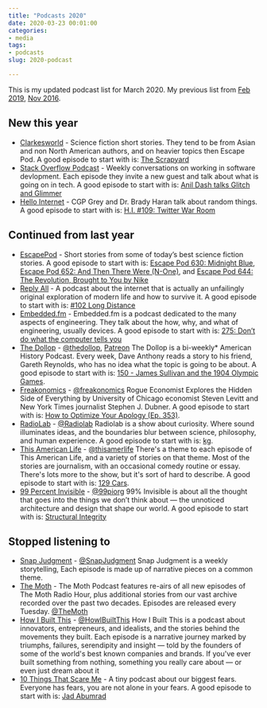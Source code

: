 ```yaml
---
title: "Podcasts 2020"
date: 2020-03-23 00:01:00
categories:
- media
tags:
- podcasts
slug: 2020-podcast

---
```


This is my updated podcast list for March 2020. My previous list from [Feb 2019](/2019-podcast/), [Nov 2016](/podcasts).

## New this year

- [Clarkesworld](http://clarkesworldmagazine.com/podcasting/) - Science fiction short stories. They tend to be from Asian and non North American authors, and on heavier topics then Escape Pod. A good episode to start with is: [The Scrapyard](http://clarkesworldmagazine.com/audio_10_19a/)
- [Stack Overflow Podcast](https://stackoverflow.blog/podcast/) - Weekly conversations on working in software devlopment. Each episode they invite a new guest and talk about what is going on in tech. A good episode to start with is: [Anil Dash talks Glitch and Glimmer](https://stackoverflow.blog/2020/02/25/podcast-anil-dash-glitch-glimmer/)
- [Hello Internet](http://www.hellointernet.fm/) - CGP Grey and Dr. Brady Haran talk about random things. A good episode to start with is: [H.I. #109: Twitter War Room](http://www.hellointernet.fm/podcast/109)

## Continued from last year

- [EscapePod](http://escapepod.org/) - Short stories from some of today’s best science fiction stories. A good episode to start with is: [Escape Pod 630: Midnight Blue](http://escapepod.org/2018/05/31/escape-pod-630-midnight-blue-flashback-friday/), [Escape Pod 652: And Then There Were (N-One)](http://escapepod.org/2018/11/01/escape-pod-652-and-then-there-were-n-one-part-1/), and [Escape Pod 644: The Revolution, Brought to You by Nike](http://escapepod.org/2018/09/06/escape-pod-644-the-revolution-brought-to-you-by-nike-part-1/)
- [Reply All](https://www.gimletmedia.com/reply-all) - A podcast about the internet that is actually an unfailingly original exploration of modern life and how to survive it. A good episode to start with is: [#102 Long Distance](https://www.gimletmedia.com/reply-all/102-long-distance-parts-1-2)
- [Embedded.fm](https://www.embedded.fm/) - Embedded.fm is a podcast dedicated to the many aspects of engineering. They talk about the how, why, and what of engineering, usually devices. A good episode to start with is: [275: Don’t do what the computer tells you](https://www.embedded.fm/episodes/275)
- [The Dollop](http://thedollop.net/wp/) - [@thedollop](https://twitter.com/thedollop), [Patreon](https://www.patreon.com/thedollop) The Dollop is a bi-weekly* American History Podcast. Every week, Dave Anthony reads a story to his friend, Gareth Reynolds, who has no idea what the topic is going to be about. A good episode to start with is: [150 - James Sullivan and the 1904 Olympic Games](https://thedollop.libsyn.com/150-james-sullivan-and-the-1904-olympic-games-live).
- [Freakonomics](http://freakonomics.com/) - [@freakonomics](https://twitter.com/freakonomics) Rogue Economist Explores the Hidden Side of Everything by University of Chicago economist Steven Levitt and New York Times journalist Stephen J. Dubner. A good episode to start with is: [How to Optimize Your Apology (Ep. 353)](http://freakonomics.com/podcast/apologies/). 
- [RadioLab](http://www.radiolab.org/) - [@Radiolab](https://twitter.com/Radiolab) Radiolab is a show about curiosity. Where sound illuminates ideas, and the boundaries blur between science, philosophy, and human experience. A good episode to start with is: [kg](https://www.wnycstudios.org/story/kg).  
 - [This American Life](https://www.thisamericanlife.org/) - [@thisamerlife](https://twitter.com/thisamerlife) There's a theme to each episode of This American Life, and a variety of stories on that theme. Most of the stories are journalism, with an occasional comedy routine or essay. There's lots more to the show, but it's sort of hard to describe. A good episode to start with is: [129 Cars](https://www.thisamericanlife.org/513/129-cars).
- [99 Percent Invisible](http://99percentinvisible.org/) - [@99piorg](https://twitter.com/99piorg) 99% Invisible is about all the thought that goes into the things we don’t think about — the unnoticed architecture and design that shape our world. A good episode to start with is: [Structural Integrity](https://99percentinvisible.org/episode/structural-integrity-2/)

## Stopped listening to

- [Snap Judgment](http://snapjudgment.org/) -  [@SnapJudgment](https://twitter.com/snapjudgment) Snap Judgment is a weekly storytelling, Each episode is made up of narrative pieces on a common theme.
- [The Moth](https://themoth.org/podcast) -  The Moth Podcast features re-airs of all new episodes of The Moth Radio Hour, plus additional stories from our vast archive recorded over the past two decades. Episodes are released every Tuesday. [@TheMoth](https://twitter.com/TheMoth)
- [How I Built This](http://www.npr.org/podcasts/510313/how-i-built-this) - [@HowIBuiltThis](https://twitter.com/howibuiltthis) How I Built This is a podcast about innovators, entrepreneurs, and idealists, and the stories behind the movements they built. Each episode is a narrative journey marked by triumphs, failures, serendipity and insight — told by the founders of some of the world's best known companies and brands. If you've ever built something from nothing, something you really care about — or even just dream about it
- [10 Things That Scare Me](https://www.wnycstudios.org/shows/10-things-scare-me) - A tiny podcast about our biggest fears. Everyone has fears, you are not alone in your fears.  A good episode to start with is: [Jad Abumrad](https://www.wnycstudios.org/story/jad-abumrad-10-things-that-scare-me)
